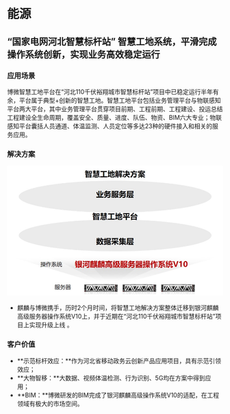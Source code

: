 <div class="markdown">

# 能源

## “国家电网河北智慧标杆站” 智慧工地系统，平滑完成操作系统创新，实现业务高效稳定运行


### 应用场景

博微智慧工地平台在“河北110千伏裕翔城市智慧标杆站”项目中已稳定运行半年有余，平台属于典型+创新的智慧工地。智慧工地平台包括业务管理平台与物联感知平台两大平台，其中业务管理平台贯穿项目前期、工程前期、工程建设、投运总结工程建设全生命周期，覆盖安全、质量、进度、队伍、物资、BIM六大专业；物联感知平台囊括人员通道、体温监测、人员定位等多达23种的硬件接入和相关的服务应用。


### 解决方案

![e4](./image//e4.jpg)

- 麒麟与博微携手，历时2个月时间，将智慧工地解决方案整体迁移到银河麒麟高级服务器操作系统V10上，并于近期在“河北110千伏裕翔城市智慧标杆站”项目上实现升级上线 。

### 客户价值

- **示范标杆效应：**作为河北省移动政务云创新产品应用项目，具有示范引领效应；
- **大物智移：**大数据、视频体温检测、行为识别、5G均在方案中得到应用；
- **BIM：**博微研发的BIM完成了银河麒麟高级操作系统V10的适配，在工程领域有极大的市场空间。

</div>
